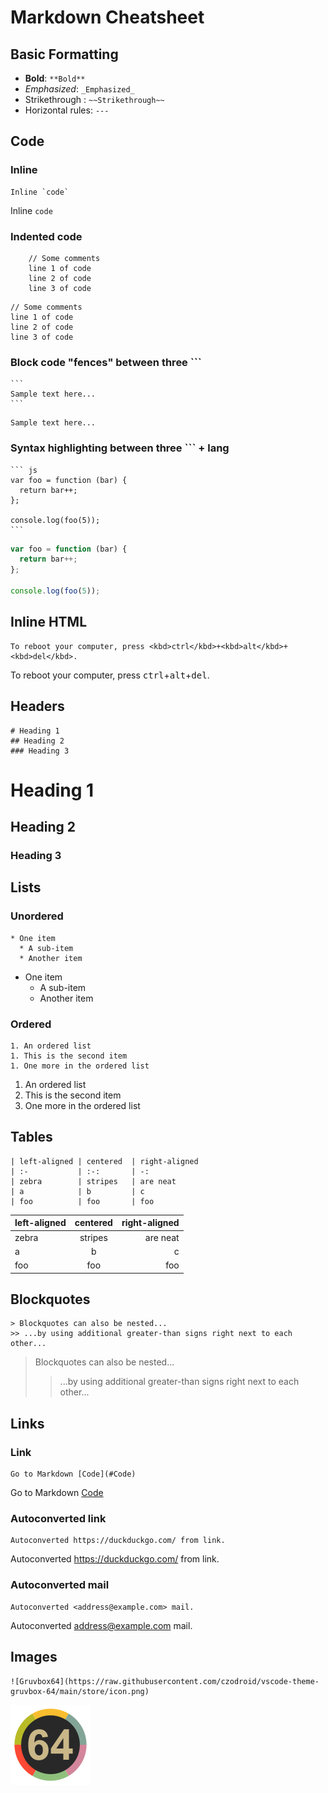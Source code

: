 <!--
Filename: a.md
Author: Olivier Sirol <czo@free.fr>
License: GPL-2.0 (http://www.gnu.org/copyleft)
File Created: 29 May 2024
Last Modified: Wednesday 29 May 2024, 04:07
$Id:$
Edit Time: 0:00:12
Description:

Copyright: (C) 2024 Olivier Sirol <czo@free.fr>
-->

# Markdown Cheatsheet

## Basic Formatting

* **Bold**: `**Bold**`
* _Emphasized_: `_Emphasized_`
* Strikethrough : `~~Strikethrough~~`
* Horizontal rules: `---`

## Code

### Inline

    Inline `code`
Inline `code`

### Indented code

```
    // Some comments
    line 1 of code
    line 2 of code
    line 3 of code
```

    // Some comments
    line 1 of code
    line 2 of code
    line 3 of code


### Block code "fences" between three ```

    ```
    Sample text here...
    ```

```
Sample text here...
```

### Syntax highlighting between three ``` + lang

    ``` js
    var foo = function (bar) {
      return bar++;
    };

    console.log(foo(5));
    ```

``` js
var foo = function (bar) {
  return bar++;
};

console.log(foo(5));
```

## Inline HTML

    To reboot your computer, press <kbd>ctrl</kbd>+<kbd>alt</kbd>+<kbd>del</kbd>.

To reboot your computer, press <kbd>ctrl</kbd>+<kbd>alt</kbd>+<kbd>del</kbd>.

## Headers

    # Heading 1
    ## Heading 2
    ### Heading 3

# Heading 1
## Heading 2
### Heading 3

## Lists

### Unordered

~~~
* One item
  * A sub-item
  * Another item
~~~
* One item
  * A sub-item
  * Another item

### Ordered

~~~
1. An ordered list
1. This is the second item
1. One more in the ordered list
~~~
1. An ordered list
1. This is the second item
1. One more in the ordered list


## Tables

```
| left-aligned | centered  | right-aligned
| :-           | :-:       | -:
| zebra        | stripes   | are neat
| a            | b         | c
| foo          | foo       | foo
```

| left-aligned | centered  | right-aligned
| :-           | :-:       | -:
| zebra        | stripes   | are neat
| a            | b         | c
| foo          | foo       | foo

## Blockquotes

~~~
> Blockquotes can also be nested...
>> ...by using additional greater-than signs right next to each other...
~~~

> Blockquotes can also be nested...
>> ...by using additional greater-than signs right next to each other...

## Links

### Link

    Go to Markdown [Code](#Code)
Go to Markdown [Code](#Code)

### Autoconverted link

    Autoconverted https://duckduckgo.com/ from link.
Autoconverted https://duckduckgo.com/ from link.


### Autoconverted mail

    Autoconverted <address@example.com> mail.
Autoconverted <address@example.com> mail.

## Images

    ![Gruvbox64](https://raw.githubusercontent.com/czodroid/vscode-theme-gruvbox-64/main/store/icon.png)

![Gruvbox64](https://raw.githubusercontent.com/czodroid/vscode-theme-gruvbox-64/main/store/icon.png)



